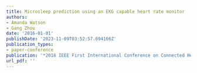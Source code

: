```yaml
---
title: Microsleep prediction using an EKG capable heart rate monitor
authors:
- Amanda Watson
- Gang Zhou
date: '2016-01-01'
publishDate: '2023-11-09T03:52:57.694166Z'
publication_types:
- paper-conference
publication: '*2016 IEEE First International Conference on Connected Health: Applications, Systems and Engineering Technologies (CHASE)*'
url_pdf: '' 
---
```


